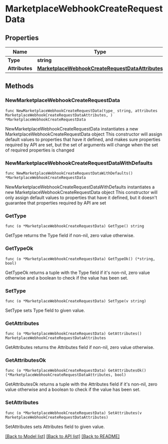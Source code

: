 # MarketplaceWebhookCreateRequestData

## Properties

Name | Type | Description | Notes
------------ | ------------- | ------------- | -------------
**Type** | **string** |  | 
**Attributes** | [**MarketplaceWebhookCreateRequestDataAttributes**](MarketplaceWebhookCreateRequestDataAttributes.md) |  | 

## Methods

### NewMarketplaceWebhookCreateRequestData

`func NewMarketplaceWebhookCreateRequestData(type_ string, attributes MarketplaceWebhookCreateRequestDataAttributes, ) *MarketplaceWebhookCreateRequestData`

NewMarketplaceWebhookCreateRequestData instantiates a new MarketplaceWebhookCreateRequestData object
This constructor will assign default values to properties that have it defined,
and makes sure properties required by API are set, but the set of arguments
will change when the set of required properties is changed

### NewMarketplaceWebhookCreateRequestDataWithDefaults

`func NewMarketplaceWebhookCreateRequestDataWithDefaults() *MarketplaceWebhookCreateRequestData`

NewMarketplaceWebhookCreateRequestDataWithDefaults instantiates a new MarketplaceWebhookCreateRequestData object
This constructor will only assign default values to properties that have it defined,
but it doesn't guarantee that properties required by API are set

### GetType

`func (o *MarketplaceWebhookCreateRequestData) GetType() string`

GetType returns the Type field if non-nil, zero value otherwise.

### GetTypeOk

`func (o *MarketplaceWebhookCreateRequestData) GetTypeOk() (*string, bool)`

GetTypeOk returns a tuple with the Type field if it's non-nil, zero value otherwise
and a boolean to check if the value has been set.

### SetType

`func (o *MarketplaceWebhookCreateRequestData) SetType(v string)`

SetType sets Type field to given value.


### GetAttributes

`func (o *MarketplaceWebhookCreateRequestData) GetAttributes() MarketplaceWebhookCreateRequestDataAttributes`

GetAttributes returns the Attributes field if non-nil, zero value otherwise.

### GetAttributesOk

`func (o *MarketplaceWebhookCreateRequestData) GetAttributesOk() (*MarketplaceWebhookCreateRequestDataAttributes, bool)`

GetAttributesOk returns a tuple with the Attributes field if it's non-nil, zero value otherwise
and a boolean to check if the value has been set.

### SetAttributes

`func (o *MarketplaceWebhookCreateRequestData) SetAttributes(v MarketplaceWebhookCreateRequestDataAttributes)`

SetAttributes sets Attributes field to given value.



[[Back to Model list]](../README.md#documentation-for-models) [[Back to API list]](../README.md#documentation-for-api-endpoints) [[Back to README]](../README.md)


